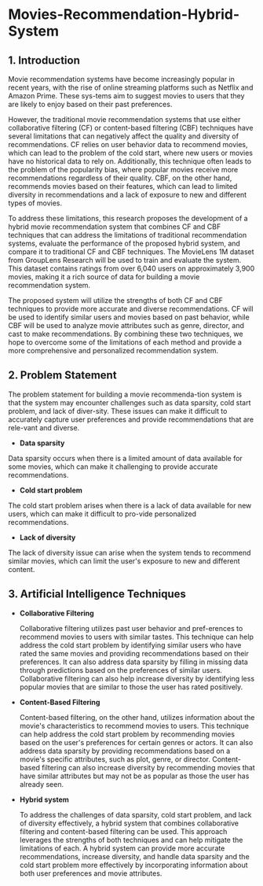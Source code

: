 # Movies-Recommendation-Hybrid-System

## 1. Introduction

   Movie recommendation systems have become increasingly popular in recent years, with the rise of online streaming platforms such as Netflix and Amazon Prime. These sys-tems aim to suggest movies to users that they are likely to enjoy based on their past preferences.

   However, the traditional movie recommendation systems that use either collaborative filtering (CF) or content-based filtering (CBF) techniques have several limitations that can negatively affect the quality and diversity of recommendations. CF relies on user behavior data to recommend movies, which can lead to the problem of the cold start, where new users or movies have no historical data to rely on. Additionally, this technique often leads to the problem of the popularity bias, where popular movies receive more recommendations regardless of their quality. CBF, on the other hand, recommends movies based on their features, which can lead to limited diversity in recommendations and a lack of exposure to new and different types of movies.

   To address these limitations, this research proposes the development of a hybrid movie recommendation system that combines CF and CBF techniques that can address the limitations of traditional recommendation systems, evaluate the performance of the proposed hybrid system, and compare it to traditional CF and CBF techniques. The MovieLens 1M dataset from GroupLens Research will be used to train and evaluate the system. This dataset contains ratings from over 6,040 users on approximately 3,900 movies, making it a rich source of data for building a movie recommendation system.

   The proposed system will utilize the strengths of both CF and CBF techniques to provide more accurate and diverse recommendations. CF will be used to identify similar users and movies based on past behavior, while CBF will be used to analyze movie attributes such as genre, director, and cast to make recommendations. By combining these two techniques, we hope to overcome some of the limitations of each method and provide a more comprehensive and personalized recommendation system.
   
## 2. Problem Statement

   The problem statement for building a movie recommenda-tion system is that the system may encounter challenges such as data sparsity, cold start problem, and lack of diver-sity. These issues can make it difficult to accurately capture user preferences and provide recommendations that are rele-vant and diverse.

   - **Data sparsity** 

Data sparsity occurs when there is a limited amount of data available for some movies, which can make it challenging to provide accurate recommendations.

   - **Cold start problem** 

The cold start problem arises when there is a lack of data available for new users, which can make it difficult to pro-vide personalized recommendations.

   - **Lack of diversity**

The lack of diversity issue can arise when the system tends to recommend similar movies, which can limit the user's exposure to new and different content.

## 3. Artificial Intelligence Techniques

   - **Collaborative Filtering**

        Collaborative filtering utilizes past user behavior and pref-erences to recommend movies to users with similar tastes. This technique can help address the cold start problem by identifying similar users who have rated the same movies and providing recommendations based on their preferences. It can also address data sparsity by filling in missing data through predictions based on the preferences of similar users. Collaborative filtering can also help increase diversity by identifying less popular movies that are similar to those the user has rated positively.

   - **Content-Based Filtering**

        Content-based filtering, on the other hand, utilizes information about the movie's characteristics to recommend movies to users. This technique can help address the cold start problem by recommending movies based on the user's preferences for certain genres or actors. It can also address data sparsity by providing recommendations based on a movie's specific attributes, such as plot, genre, or director. Content-based filtering can also increase diversity by recommending movies that have similar attributes but may not be as popular as those the user has already seen.

   - **Hybrid system**

        To address the challenges of data sparsity, cold start problem, and lack of diversity effectively, a hybrid system that combines collaborative filtering and content-based filtering can be used. This approach leverages the strengths of both techniques and can help mitigate the limitations of each. A hybrid system can provide more accurate recommendations, increase diversity, and handle data sparsity and the cold start problem more effectively by incorporating information about both user preferences and movie attributes.
